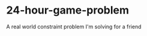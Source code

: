 24-hour-game-problem
====================

A real world constraint problem I'm solving for a friend
